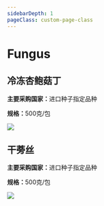 ```yaml
---
sidebarDepth: 1
pageClass: custom-page-class
---
```


# Fungus

## 冷冻杏鲍菇丁
<p><strong>主要采购国家：</strong>进口种子指定品种</p>
<p><strong>规格：</strong>500克/包</p>
<div class="imgb" >
 <img  src="https://yuhuawebsite.oss-cn-hongkong.aliyuncs.com/V-F-1.%E5%86%B7%E5%86%BB%E6%9D%8F%E9%B2%8D%E8%8F%87%E4%B8%81-Frozen%20pleurotuseryngii%20cubes.jpg">
</div>

## 干蒡丝
<p><strong>主要采购国家：</strong>进口种子指定品种</p>
<p><strong>规格：</strong>500克/包</p>
<div class="imgb" >
 <img  src="https://yuhuawebsite.oss-cn-hongkong.aliyuncs.com/V-F-2.%E5%B9%B2%E8%92%A1%E4%B8%9D--Dried%20burdock%20pieces.jpg">
</div>
